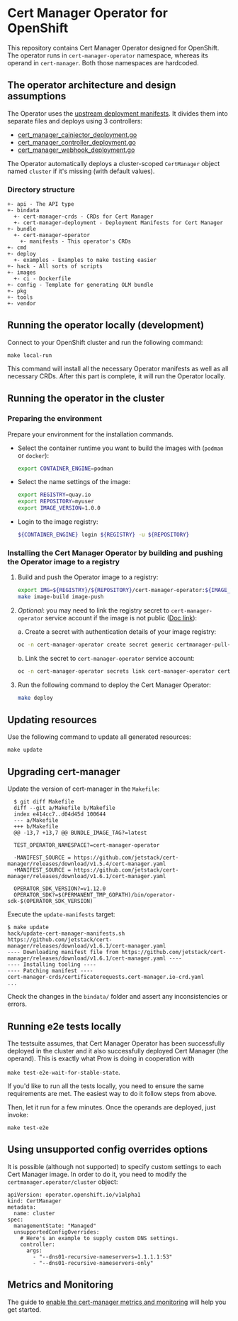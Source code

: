 # Cert Manager Operator for OpenShift

This repository contains Cert Manager Operator designed for OpenShift. The operator runs in `cert-manager-operator` namespace, whereas its operand in `cert-manager`. Both those namespaces are hardcoded.

## The operator architecture and design assumptions

The Operator uses the [upstream deployment manifests](https://github.com/jetstack/cert-manager/releases/download/v1.9.1/cert-manager.yaml). It divides them into separate files and deploys using 3 controllers:
- [cert_manager_cainjector_deployment.go](pkg/controller/deployment/cert_manager_cainjector_deployment.go)
- [cert_manager_controller_deployment.go](pkg/controller/deployment/cert_manager_controller_deployment.go)
- [cert_manager_webhook_deployment.go](pkg/controller/deployment/cert_manager_webhook_deployment.go)

The Operator automatically deploys a cluster-scoped `CertManager` object named `cluster` if it's missing (with default values).

### Directory structure

```
+- api - The API type
+- bindata
  +- cert-manager-crds - CRDs for Cert Manager
  +- cert-manager-deployment - Deployment Manifests for Cert Manager
+- bundle
  +- cert-manager-operator
    +- manifests - This operator's CRDs
+- cmd
+- deploy
  +- examples - Examples to make testing easier
+- hack - All sorts of scripts
+- images
  +- ci - Dockerfile
+- config - Template for generating OLM bundle
+- pkg
+- tools
+- vendor
```

## Running the operator locally (development)

Connect to your OpenShift cluster and run the following command:

    make local-run

This command will install all the necessary Operator manifests as well as all necessary CRDs. After this part is complete, it will run the Operator locally.

## Running the operator in the cluster

### Preparing the environment
Prepare your environment for the installation commands.

- Select the container runtime you want to build the images with (`podman` or `docker`):
    ```sh
    export CONTAINER_ENGINE=podman
    ```
- Select the name settings of the image:
    ```sh
    export REGISTRY=quay.io
    export REPOSITORY=myuser
    export IMAGE_VERSION=1.0.0
    ```
- Login to the image registry:
    ```sh
    ${CONTAINER_ENGINE} login ${REGISTRY} -u ${REPOSITORY}
    ```

### Installing the Cert Manager Operator by building and pushing the Operator image to a registry
1. Build and push the Operator image to a registry:
   ```sh
   export IMG=${REGISTRY}/${REPOSITORY}/cert-manager-operator:${IMAGE_VERSION}
   make image-build image-push
   ```

2. _Optional_: you may need to link the registry secret to `cert-manager-operator` service account if the image is not public ([Doc link](https://docs.openshift.com/container-platform/4.10/openshift_images/managing_images/using-image-pull-secrets.html#images-allow-pods-to-reference-images-from-secure-registries_using-image-pull-secrets)):

    a. Create a secret with authentication details of your image registry:
    ```sh
    oc -n cert-manager-operator create secret generic certmanager-pull-secret  --type=kubernetes.io/dockercfg  --from-file=.dockercfg=${XDG_RUNTIME_DIR}/containers/auth.json
    ```
    b. Link the secret to `cert-manager-operator` service account:
    ```sh
    oc -n cert-manager-operator secrets link cert-manager-operator certmanager-pull-secret --for=pull
    ````

3. Run the following command to deploy the Cert Manager Operator:
    ```sh
    make deploy
    ```

## Updating resources

Use the following command to update all generated resources:

    make update

## Upgrading cert-manager

Update the version of cert-manager in the `Makefile`:

```shell
  $ git diff Makefile
  diff --git a/Makefile b/Makefile
  index e414cc7..d04d45d 100644
  --- a/Makefile
  +++ b/Makefile
  @@ -13,7 +13,7 @@ BUNDLE_IMAGE_TAG?=latest
  
  TEST_OPERATOR_NAMESPACE?=cert-manager-operator
  
  -MANIFEST_SOURCE = https://github.com/jetstack/cert-manager/releases/download/v1.5.4/cert-manager.yaml
  +MANIFEST_SOURCE = https://github.com/jetstack/cert-manager/releases/download/v1.6.1/cert-manager.yaml
  
  OPERATOR_SDK_VERSION?=v1.12.0
  OPERATOR_SDK?=$(PERMANENT_TMP_GOPATH)/bin/operator-sdk-$(OPERATOR_SDK_VERSION)
```

Execute the `update-manifests` target:

```shell
$ make update
hack/update-cert-manager-manifests.sh https://github.com/jetstack/cert-manager/releases/download/v1.6.1/cert-manager.yaml
---- Downloading manifest file from https://github.com/jetstack/cert-manager/releases/download/v1.6.1/cert-manager.yaml ----
---- Installing tooling ----
---- Patching manifest ----
cert-manager-crds/certificaterequests.cert-manager.io-crd.yaml
...
```

Check the changes in the `bindata/` folder and assert any inconsistencies or errors.

## Running e2e tests locally

The testsuite assumes, that Cert Manager Operator has been successfully deployed 
in the cluster and it also successfully deployed Cert Manager (the operand). This
is exactly what Prow is doing in cooperation with 

`make test-e2e-wait-for-stable-state`.

If you'd like to run all the tests locally, you need to ensure the same requirements
are met. The easiest way to do it follow steps from above.

Then, let it run for a few minutes. Once the operands are deployed, just invoke:

    make test-e2e

## Using unsupported config overrides options

It is possible (although not supported) to specify custom settings to each Cert Manager image. In order to do it,
you need to modify the `certmanager.operator/cluster` object:

```asciidoc
apiVersion: operator.openshift.io/v1alpha1
kind: CertManager
metadata:
  name: cluster
spec:
  managementState: "Managed"
  unsupportedConfigOverrides:
    # Here's an example to supply custom DNS settings.
    controller:
      args:
        - "--dns01-recursive-nameservers=1.1.1.1:53"
        - "--dns01-recursive-nameservers-only"
```
## Metrics and Monitoring

The guide to [enable the cert-manager metrics and monitoring](https://github.com/openshift/cert-manager-operator/tree/master/docs/OPERAND_METRICS.md) will help you get started.
